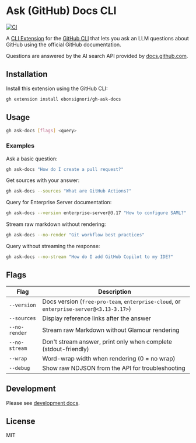 # Ask (GitHub) Docs CLI

[![CI](https://github.com/Ebonsignori/gh-ask-docs/workflows/CI/badge.svg)](https://github.com/Ebonsignori/gh-ask-docs/actions)

A [CLI Extension](https://docs.github.com/en/github-cli/github-cli/using-github-cli-extensions) for the [GitHub CLI](https://cli.github.com/) that lets you ask an LLM questions about GitHub using the official GitHub documentation.

Questions are answered by the AI search API provided by [docs.github.com](https://docs.github.com/en).

## Installation

Install this extension using the GitHub CLI:

```bash
gh extension install ebonsignori/gh-ask-docs
```

## Usage

```bash
gh ask-docs [flags] <query>
```

### Examples

Ask a basic question:
```bash
gh ask-docs "How do I create a pull request?"
```

Get sources with your answer:
```bash
gh ask-docs --sources "What are GitHub Actions?"
```

Query for Enterprise Server documentation:
```bash
gh ask-docs --version enterprise-server@3.17 "How to configure SAML?"
```

Stream raw markdown without rendering:
```bash
gh ask-docs --no-render "Git workflow best practices"
```

Query without streaming the response:
```bash
gh ask-docs --no-stream "How do I add GitHub Copilot to my IDE?"
```

## Flags

| Flag | Description |
|------|-------------|
| `--version` | Docs version (`free-pro-team`, `enterprise-cloud`, or `enterprise-server@<3.13-3.17>`) |
| `--sources` | Display reference links after the answer |
| `--no-render` | Stream raw Markdown without Glamour rendering |
| `--no-stream` | Don't stream answer, print only when complete (stdout-friendly) |
| `--wrap` | Word-wrap width when rendering (0 = no wrap) |
| `--debug` | Show raw NDJSON from the API for troubleshooting |

## Development

Please see [development docs](./DEVELOPMENT.md).

## License

MIT